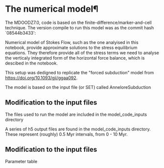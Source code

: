 # The numerical model¶


The MDOODZ7.0, code is based on the finite-difference/marker-and-cell technique. The version compile to run this model was as the commit hash `08544b3433':

Numerical model of Stokes Flow, such as the one analyised in this notebook, provide approximate solutions to the stress equilibrium equations. They therefore provide all of the stress terms we need to analyse the verticaly integrated form of the horizontal force balance, which is descibed in the notebook. 

This setup was dedigned to replicate the "forced subduction" model from https://doi.org/10.1093/gji/ggaa092.

The model is based on the input file (or SET) called AnneloreSubduction

## Modification to the input files

The files used to run the model are included in the model_code_inputs directory

A series of h5 output files are found in the model_code_inputs directory. These represent (roughly) 0.5 Myr intervals, from 0 - 10 Myr.


## Modification to the input files

Parameter table
